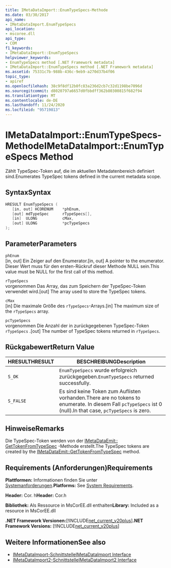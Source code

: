 ```yaml
---
title: IMetaDataImport::EnumTypeSpecs-Methode
ms.date: 03/30/2017
api_name:
- IMetaDataImport.EnumTypeSpecs
api_location:
- mscoree.dll
api_type:
- COM
f1_keywords:
- IMetaDataImport::EnumTypeSpecs
helpviewer_keywords:
- EnumTypeSpecs method [.NET Framework metadata]
- IMetaDataImport::EnumTypeSpecs method [.NET Framework metadata]
ms.assetid: 75331c7b-988b-436c-9eb9-a270d37b4f06
topic_type:
- apiref
ms.openlocfilehash: 38c9f8df12b0fc83a236d2cb7c32d1198be7096d
ms.sourcegitcommit: d8020797a6657d0fbbdff362b80300815f682f94
ms.translationtype: MT
ms.contentlocale: de-DE
ms.lasthandoff: 11/24/2020
ms.locfileid: "95719813"
---
```

# <a name="imetadataimportenumtypespecs-method"></a><span data-ttu-id="3c1d8-102">IMetaDataImport::EnumTypeSpecs-Methode</span><span class="sxs-lookup"><span data-stu-id="3c1d8-102">IMetaDataImport::EnumTypeSpecs Method</span></span>

<span data-ttu-id="3c1d8-103">Zählt TypeSpec-Token auf, die im aktuellen Metadatenbereich definiert sind.</span><span class="sxs-lookup"><span data-stu-id="3c1d8-103">Enumerates TypeSpec tokens defined in the current metadata scope.</span></span>  
  
## <a name="syntax"></a><span data-ttu-id="3c1d8-104">Syntax</span><span class="sxs-lookup"><span data-stu-id="3c1d8-104">Syntax</span></span>  
  
```cpp  
HRESULT EnumTypeSpecs (  
   [in, out] HCORENUM    *phEnum,  
   [out] mdTypeSpec      rTypeSpecs[],  
   [in]  ULONG           cMax,  
   [out] ULONG           *pcTypeSpecs  
);  
```  
  
## <a name="parameters"></a><span data-ttu-id="3c1d8-105">Parameter</span><span class="sxs-lookup"><span data-stu-id="3c1d8-105">Parameters</span></span>  

 `phEnum`  
 <span data-ttu-id="3c1d8-106">[in, out] Ein Zeiger auf den Enumerator.</span><span class="sxs-lookup"><span data-stu-id="3c1d8-106">[in, out] A pointer to the enumerator.</span></span> <span data-ttu-id="3c1d8-107">Dieser Wert muss für den ersten-Rückruf dieser Methode NULL sein.</span><span class="sxs-lookup"><span data-stu-id="3c1d8-107">This value must be NULL for the first call of this method.</span></span>  
  
 `rTypeSpecs`  
 <span data-ttu-id="3c1d8-108">vorgenommen Das Array, das zum Speichern der TypeSpec-Token verwendet wird.</span><span class="sxs-lookup"><span data-stu-id="3c1d8-108">[out] The array used to store the TypeSpec tokens.</span></span>  
  
 `cMax`  
 <span data-ttu-id="3c1d8-109">[in] Die maximale Größe des `rTypeSpecs`-Arrays.</span><span class="sxs-lookup"><span data-stu-id="3c1d8-109">[in] The maximum size of the `rTypeSpecs` array.</span></span>  
  
 `pcTypeSpecs`  
 <span data-ttu-id="3c1d8-110">vorgenommen Die Anzahl der in zurückgegebenen TypeSpec-Token `rTypeSpecs` .</span><span class="sxs-lookup"><span data-stu-id="3c1d8-110">[out] The number of TypeSpec tokens returned in `rTypeSpecs`.</span></span>  
  
## <a name="return-value"></a><span data-ttu-id="3c1d8-111">Rückgabewert</span><span class="sxs-lookup"><span data-stu-id="3c1d8-111">Return Value</span></span>  
  
|<span data-ttu-id="3c1d8-112">HRESULT</span><span class="sxs-lookup"><span data-stu-id="3c1d8-112">HRESULT</span></span>|<span data-ttu-id="3c1d8-113">BESCHREIBUNG</span><span class="sxs-lookup"><span data-stu-id="3c1d8-113">Description</span></span>|  
|-------------|-----------------|  
|`S_OK`|<span data-ttu-id="3c1d8-114">`EnumTypeSpecs` wurde erfolgreich zurückgegeben.</span><span class="sxs-lookup"><span data-stu-id="3c1d8-114">`EnumTypeSpecs` returned successfully.</span></span>|  
|`S_FALSE`|<span data-ttu-id="3c1d8-115">Es sind keine Token zum Auflisten vorhanden.</span><span class="sxs-lookup"><span data-stu-id="3c1d8-115">There are no tokens to enumerate.</span></span> <span data-ttu-id="3c1d8-116">In diesem Fall `pcTypeSpecs` ist 0 (null).</span><span class="sxs-lookup"><span data-stu-id="3c1d8-116">In that case, `pcTypeSpecs` is zero.</span></span>|  
  
## <a name="remarks"></a><span data-ttu-id="3c1d8-117">Hinweise</span><span class="sxs-lookup"><span data-stu-id="3c1d8-117">Remarks</span></span>  

 <span data-ttu-id="3c1d8-118">Die TypeSpec-Token werden von der [IMetaDataEmit:: GetTokenFromTypeSpec](imetadataemit-gettokenfromtypespec-method.md) -Methode erstellt.</span><span class="sxs-lookup"><span data-stu-id="3c1d8-118">The TypeSpec tokens are created by the [IMetaDataEmit::GetTokenFromTypeSpec](imetadataemit-gettokenfromtypespec-method.md) method.</span></span>  
  
## <a name="requirements"></a><span data-ttu-id="3c1d8-119">Requirements (Anforderungen)</span><span class="sxs-lookup"><span data-stu-id="3c1d8-119">Requirements</span></span>  

 <span data-ttu-id="3c1d8-120">**Plattformen:** Informationen finden Sie unter [Systemanforderungen](../../get-started/system-requirements.md).</span><span class="sxs-lookup"><span data-stu-id="3c1d8-120">**Platforms:** See [System Requirements](../../get-started/system-requirements.md).</span></span>  
  
 <span data-ttu-id="3c1d8-121">**Header:** Cor. h</span><span class="sxs-lookup"><span data-stu-id="3c1d8-121">**Header:** Cor.h</span></span>  
  
 <span data-ttu-id="3c1d8-122">**Bibliothek:** Als Ressource in MsCorEE.dll enthalten</span><span class="sxs-lookup"><span data-stu-id="3c1d8-122">**Library:** Included as a resource in MsCorEE.dll</span></span>  
  
 <span data-ttu-id="3c1d8-123">**.NET Framework Versionen:**[!INCLUDE[net_current_v20plus](../../../../includes/net-current-v20plus-md.md)]</span><span class="sxs-lookup"><span data-stu-id="3c1d8-123">**.NET Framework Versions:** [!INCLUDE[net_current_v20plus](../../../../includes/net-current-v20plus-md.md)]</span></span>  
  
## <a name="see-also"></a><span data-ttu-id="3c1d8-124">Weitere Informationen</span><span class="sxs-lookup"><span data-stu-id="3c1d8-124">See also</span></span>

- [<span data-ttu-id="3c1d8-125">IMetaDataImport-Schnittstelle</span><span class="sxs-lookup"><span data-stu-id="3c1d8-125">IMetaDataImport Interface</span></span>](imetadataimport-interface.md)
- [<span data-ttu-id="3c1d8-126">IMetaDataImport2-Schnittstelle</span><span class="sxs-lookup"><span data-stu-id="3c1d8-126">IMetaDataImport2 Interface</span></span>](imetadataimport2-interface.md)
